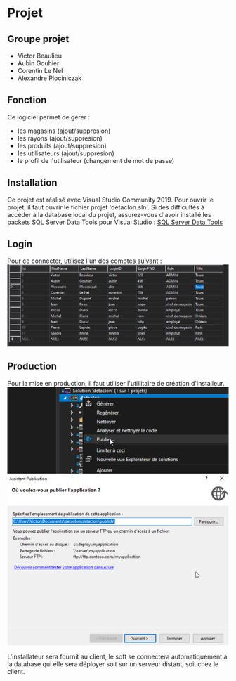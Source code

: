 # Projet

## Groupe projet

* Victor Beaulieu
* Aubin Gouhier
* Corentin Le Nel
* Alexandre Plociniczak

## Fonction
Ce logiciel permet de gérer :
* les magasins (ajout/suppresion)
* les rayons (ajout/suppresion)
* les produits (ajout/suppresion)
* les utilisateurs (ajout/suppresion)
* le profil de l'utilisateur (changement de mot de passe)

## Installation

Ce projet est réalisé avec Visual Studio Community 2019.
Pour ouvrir le projet, il faut ouvrir le fichier projet 'detaclon.sln'.
Si des difficultés à accéder à la database local du projet, assurez-vous d'avoir installé les packets SQL Server Data Tools pour Visual Studio : 
[SQL Server Data Tools](https://docs.microsoft.com/fr-fr/sql/ssdt/download-sql-server-data-tools-ssdt?view=sql-server-ver15&fbclid=IwAR3JL_AtK496_2khGUlI5h2o15sUTON6fnmoDVBX4HIeK2ULMitOZIg4nh0)

## Login
Pour ce connecter, utilisez l'un des comptes suivant : ![all_logins](https://github.com/VictorBeaulieu/test_securite/blob/master/image/all_logins.png)

## Production

Pour la mise en production, il faut utiliser l'utillitaire de création d'installeur.
![make_installer_1](https://github.com/VictorBeaulieu/test_securite/blob/master/image/make_installer_1.png)
![make_installer_2](https://github.com/VictorBeaulieu/test_securite/blob/master/image/make_installer_2.png)

L'installateur sera fournit au client, le soft se connectera automatiquement à la database qui elle sera déployer soit sur un serveur distant, soit chez le client.